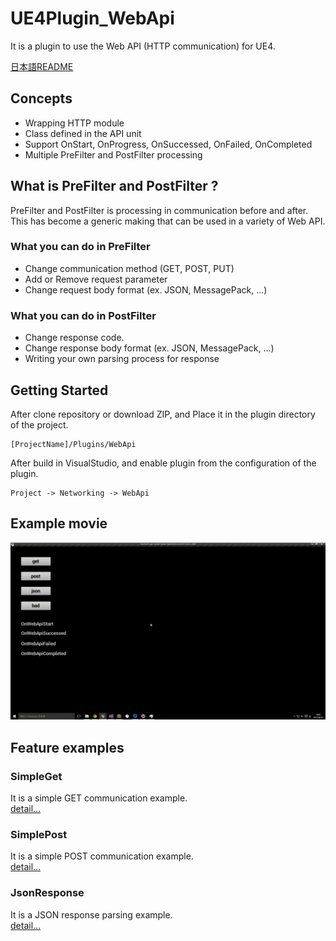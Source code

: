 ﻿UE4Plugin_WebApi
==================================

It is a plugin to use the Web API (HTTP communication) for UE4.

[日本語README](/README.jp.md "README.jp.md")

## Concepts

* Wrapping HTTP module
* Class defined in the API unit
* Support OnStart, OnProgress, OnSuccessed, OnFailed, OnCompleted
* Multiple PreFilter and PostFilter processing

## What is PreFilter and PostFilter ?

PreFilter and PostFilter is processing in communication before and after.  
This has become a generic making that can be used in a variety of Web API.

### What you can do in PreFilter

* Change communication method (GET, POST, PUT)
* Add or Remove request parameter
* Change request body format (ex. JSON, MessagePack, ...)

### What you can do in PostFilter

* Change response code.
* Change response body format (ex. JSON, MessagePack, ...)
* Writing your own parsing process for response

## Getting Started

After clone repository or download ZIP, and Place it in the plugin directory of the project.

```
[ProjectName]/Plugins/WebApi
```

After build in VisualStudio, and enable plugin from the configuration of the plugin.

```
Project -> Networking -> WebApi
```

## Example movie

![ExampleMovie.gif](/Examples/ExampleMovie.gif)

## Feature examples

### SimpleGet

It is a simple GET communication example.  
[detail...](/Examples/01_SimpleGet/README.md "README.md")

### SimplePost

It is a simple POST communication example.  
[detail...](/Examples/02_SimplePost/README.md "README.md")

### JsonResponse

It is a JSON response parsing example.  
[detail...](/Examples/03_JsonResponse/README.md "README.md")
